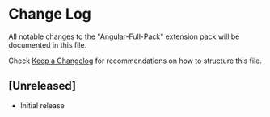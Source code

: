 # Change Log

All notable changes to the "Angular-Full-Pack" extension pack will be documented in this file.

Check [Keep a Changelog](http://keepachangelog.com/) for recommendations on how to structure this file.

## [Unreleased]

- Initial release
